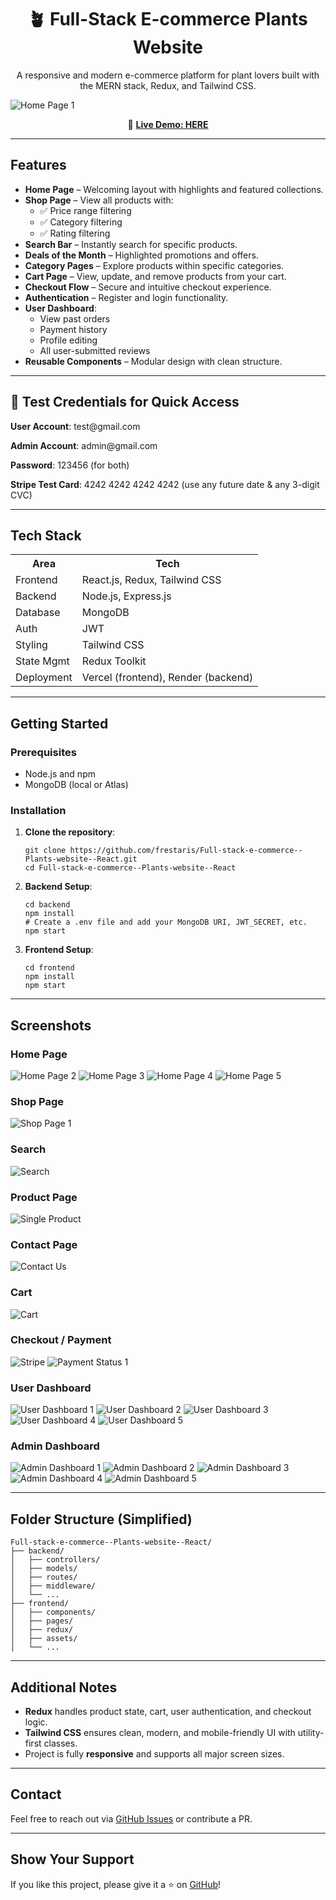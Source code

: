 <h1 align="center">🪴 Full-Stack E-commerce Plants Website</h1>

<p align="center">
  A responsive and modern e-commerce platform for plant lovers built with the MERN stack, Redux, and Tailwind CSS.
</p>

![Home Page 1](https://github.com/frestaris/Full-stack-e-commerce--Plants-website--React/raw/master/frontend/src/assets/screenshots/Home-Page-1.png)

<p align="center">
  🔗 <strong><a href="https://full-stack-e-commerce-plants-website-react.vercel.app/">Live Demo: HERE</a></strong>
</p>

<hr />

<h2>Features</h2>
<ul>
  <li><strong>Home Page</strong> – Welcoming layout with highlights and featured collections.</li>
  <li><strong>Shop Page</strong> – View all products with:
    <ul>
      <li>✅ Price range filtering</li>
      <li>✅ Category filtering</li>
      <li>✅ Rating filtering</li>
    </ul>
  </li>
  <li><strong>Search Bar</strong> – Instantly search for specific products.</li>
  <li><strong>Deals of the Month</strong> – Highlighted promotions and offers.</li>
  <li><strong>Category Pages</strong> – Explore products within specific categories.</li>
  <li><strong>Cart Page</strong> – View, update, and remove products from your cart.</li>
  <li><strong>Checkout Flow</strong> – Secure and intuitive checkout experience.</li>
  <li><strong>Authentication</strong> – Register and login functionality.</li>
  <li><strong>User Dashboard</strong>:
    <ul>
      <li>View past orders</li>
      <li>Payment history</li>
      <li>Profile editing</li>
      <li>All user-submitted reviews</li>
    </ul>
  </li>
  <li><strong>Reusable Components</strong> – Modular design with clean structure.</li>
</ul>

<hr />

<h2>🔑 Test Credentials for Quick Access</h2>
<p><strong>User Account</strong>: test@gmail.com</p>
<p><strong>Admin Account</strong>: admin@gmail.com</p>
<p><strong>Password</strong>: 123456 (for both)</p>
<p><strong>Stripe Test Card</strong>: 4242 4242 4242 4242 (use any future date & any 3-digit CVC)</p>

<hr />
<h2>Tech Stack</h2>

<table>
  <tr><th>Area</th><th>Tech</th></tr>
  <tr><td>Frontend</td><td>React.js, Redux, Tailwind CSS</td></tr>
  <tr><td>Backend</td><td>Node.js, Express.js</td></tr>
  <tr><td>Database</td><td>MongoDB</td></tr>
  <tr><td>Auth</td><td>JWT</td></tr>
  <tr><td>Styling</td><td>Tailwind CSS</td></tr>
  <tr><td>State Mgmt</td><td>Redux Toolkit</td></tr>
  <tr><td>Deployment</td><td>Vercel (frontend), Render (backend)</td></tr>
</table>

<hr />

<h2>Getting Started</h2>

<h3>Prerequisites</h3>
<ul>
  <li>Node.js and npm</li>
  <li>MongoDB (local or Atlas)</li>
</ul>

<h3>Installation</h3>
<ol>
  <li><strong>Clone the repository</strong>:
    <pre><code>git clone https://github.com/frestaris/Full-stack-e-commerce--Plants-website--React.git
cd Full-stack-e-commerce--Plants-website--React</code></pre>
  </li>

  <li><strong>Backend Setup</strong>:
    <pre><code>cd backend
npm install
# Create a .env file and add your MongoDB URI, JWT_SECRET, etc.
npm start</code></pre>
  </li>

  <li><strong>Frontend Setup</strong>:
    <pre><code>cd frontend
npm install
npm start</code></pre>
  </li>
</ol>

<hr />

<h2> Screenshots</h2>

### Home Page

![Home Page 2](https://github.com/frestaris/Full-stack-e-commerce--Plants-website--React/raw/master/frontend/src/assets/screenshots/Home-Page-2.png)
![Home Page 3](https://github.com/frestaris/Full-stack-e-commerce--Plants-website--React/raw/master/frontend/src/assets/screenshots/Home-Page-3.png)
![Home Page 4](https://github.com/frestaris/Full-stack-e-commerce--Plants-website--React/raw/master/frontend/src/assets/screenshots/Home-Page-4.png)
![Home Page 5](https://github.com/frestaris/Full-stack-e-commerce--Plants-website--React/raw/master/frontend/src/assets/screenshots/Home-Page-5.png)

### Shop Page

![Shop Page 1](https://github.com/frestaris/Full-stack-e-commerce--Plants-website--React/raw/master/frontend/src/assets/screenshots/Shop-Page-1.png)

### Search

![Search](https://github.com/frestaris/Full-stack-e-commerce--Plants-website--React/raw/master/frontend/src/assets/screenshots/Search-1.png)

### Product Page

![Single Product](https://github.com/frestaris/Full-stack-e-commerce--Plants-website--React/raw/master/frontend/src/assets/screenshots/Single-product-1.png)

### Contact Page

![Contact Us](https://github.com/frestaris/Full-stack-e-commerce--Plants-website--React/raw/master/frontend/src/assets/screenshots/ContactUs-1.png)

### Cart

![Cart](https://github.com/frestaris/Full-stack-e-commerce--Plants-website--React/raw/master/frontend/src/assets/screenshots/Cart-1.png)

### Checkout / Payment

![Stripe](https://github.com/frestaris/Full-stack-e-commerce--Plants-website--React/raw/master/frontend/src/assets/screenshots/Stripe-1.png)
![Payment Status 1](https://github.com/frestaris/Full-stack-e-commerce--Plants-website--React/raw/master/frontend/src/assets/screenshots/Payment-status-1.png)

### User Dashboard

![User Dashboard 1](https://github.com/frestaris/Full-stack-e-commerce--Plants-website--React/raw/master/frontend/src/assets/screenshots/User-Dashboard-1.png)
![User Dashboard 2](https://github.com/frestaris/Full-stack-e-commerce--Plants-website--React/raw/master/frontend/src/assets/screenshots/User-Dashboard-2.png)
![User Dashboard 3](https://github.com/frestaris/Full-stack-e-commerce--Plants-website--React/raw/master/frontend/src/assets/screenshots/User-Dashboard-3.png)
![User Dashboard 4](https://github.com/frestaris/Full-stack-e-commerce--Plants-website--React/raw/master/frontend/src/assets/screenshots/User-Dashboard-4.png)
![User Dashboard 5](https://github.com/frestaris/Full-stack-e-commerce--Plants-website--React/raw/master/frontend/src/assets/screenshots/User-Dashboard-5.png)

### Admin Dashboard

![Admin Dashboard 1](https://github.com/frestaris/Full-stack-e-commerce--Plants-website--React/raw/master/frontend/src/assets/screenshots/Admin-Dashboard-1.png)
![Admin Dashboard 2](https://github.com/frestaris/Full-stack-e-commerce--Plants-website--React/raw/master/frontend/src/assets/screenshots/Admin-Dashboard-2.png)
![Admin Dashboard 3](https://github.com/frestaris/Full-stack-e-commerce--Plants-website--React/raw/master/frontend/src/assets/screenshots/Admin-Dashboard-3.png)
![Admin Dashboard 4](https://github.com/frestaris/Full-stack-e-commerce--Plants-website--React/raw/master/frontend/src/assets/screenshots/Admin-Dashboard-4.png)
![Admin Dashboard 5](https://github.com/frestaris/Full-stack-e-commerce--Plants-website--React/raw/master/frontend/src/assets/screenshots/Admin-Dashboard-5.png)

<hr />

<h2>Folder Structure (Simplified)</h2>

<pre><code>Full-stack-e-commerce--Plants-website--React/
├── backend/
│   ├── controllers/
│   ├── models/
│   ├── routes/
│   ├── middleware/
│   └── ...
├── frontend/
│   ├── components/
│   ├── pages/
│   ├── redux/
│   ├── assets/
│   └── ...
</code></pre>

<hr />

<h2>Additional Notes</h2>
<ul>
  <li><strong>Redux</strong> handles product state, cart, user authentication, and checkout logic.</li>
  <li><strong>Tailwind CSS</strong> ensures clean, modern, and mobile-friendly UI with utility-first classes.</li>
  <li>Project is fully <strong>responsive</strong> and supports all major screen sizes.</li>
</ul>

<hr />

<h2>Contact</h2>
<p>Feel free to reach out via <a href="https://github.com/frestaris/Full-stack-e-commerce--Plants-website--React/issues">GitHub Issues</a> or contribute a PR.</p>

<hr />

<h2>Show Your Support</h2>
<p>If you like this project, please give it a ⭐ on <a href="https://github.com/frestaris/Full-stack-e-commerce--Plants-website--React">GitHub</a>!</p>
